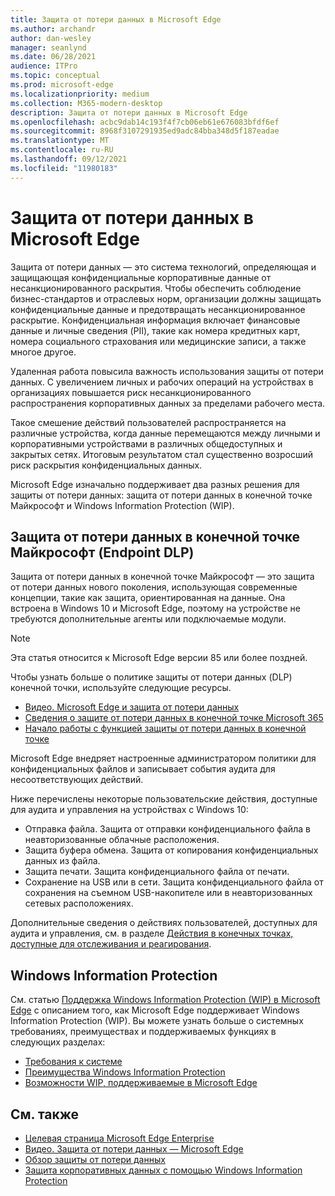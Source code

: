 ```yaml
---
title: Защита от потери данных в Microsoft Edge
ms.author: archandr
author: dan-wesley
manager: seanlynd
ms.date: 06/28/2021
audience: ITPro
ms.topic: conceptual
ms.prod: microsoft-edge
ms.localizationpriority: medium
ms.collection: M365-modern-desktop
description: Защита от потери данных в Microsoft Edge
ms.openlocfilehash: acbc9dab14c193f4f7cb06eb61e676083bfdf6ef
ms.sourcegitcommit: 8968f3107291935ed9adc84bba348d5f187eadae
ms.translationtype: MT
ms.contentlocale: ru-RU
ms.lasthandoff: 09/12/2021
ms.locfileid: "11980183"
---
```

# <a name="data-loss-prevention-dlp-in-microsoft-edge"></a>Защита от потери данных в Microsoft Edge

Защита от потери данных — это система технологий, определяющая и защищающая конфиденциальные корпоративные данные от несанкционированного раскрытия. Чтобы обеспечить соблюдение бизнес-стандартов и отраслевых норм, организации должны защищать конфиденциальные данные и предотвращать несанкционированное раскрытие. Конфиденциальная информация включает финансовые данные и личные сведения (PII), такие как номера кредитных карт, номера социального страхования или медицинские записи, а также многое другое.

Удаленная работа повысила важность использования защиты от потери данных. С увеличением личных и рабочих операций на устройствах в организациях повышается риск несанкционированного распространения корпоративных данных за пределами рабочего места.

Такое смешение действий пользователей распространяется на различные устройства, когда данные перемещаются между личными и корпоративными устройствами в различных общедоступных и закрытых сетях. Итоговым результатом стал существенно возросший риск раскрытия конфиденциальных данных.

Microsoft Edge изначально поддерживает два разных решения для защиты от потери данных: защита от потери данных в конечной точке Майкрософт и Windows Information Protection (WIP).

## <a name="microsoft-endpoint-data-loss-prevention-endpoint-dlp"></a>Защита от потери данных в конечной точке Майкрософт (Endpoint DLP)

Защита от потери данных в конечной точке Майкрософт — это защита от потери данных нового поколения, использующая современные концепции, такие как защита, ориентированная на данные. Она встроена в Windows 10 и Microsoft Edge, поэтому на устройстве не требуются дополнительные агенты или подключаемые модули.

> [!NOTE]
> Эта статья относится к Microsoft Edge версии 85 или более поздней.

Чтобы узнать больше о политике защиты от потери данных (DLP) конечной точки, используйте следующие ресурсы.

- [Видео. Microsoft Edge и защита от потери данных](microsoft-edge-video-security-dlp.md)
- [Сведения о защите от потери данных в конечной точке Microsoft 365](/microsoft-365/compliance/endpoint-dlp-learn-about?preserve-view=true&view=o365-worldwide)
- [Начало работы с функцией защиты от потери данных в конечной точке](/microsoft-365/compliance/endpoint-dlp-getting-started?preserve-view=true&view=o365-worldwide)

Microsoft Edge внедряет настроенные администратором политики для конфиденциальных файлов и записывает события аудита для несоответствующих действий.

Ниже перечислены некоторые пользовательские действия, доступные для аудита и управления на устройствах с Windows 10:

- Отправка файла. Защита от отправки конфиденциального файла в неавторизованные облачные расположения. <!-- The next 3 screenshots show a sequence where a user tries to drop a sensitive data file on to their local storage.-->
- Защита буфера обмена. Защита от копирования конфиденциальных данных из файла.
- Защита печати. Защита конфиденциального файла от печати.
- Сохранение на USB или в сети. Защита конфиденциального файла от сохранения на съемном USB-накопителе или в неавторизованных сетевых расположениях.

Дополнительные сведения о действиях пользователей, доступных для аудита и управления, см. в разделе [Действия в конечных точках, доступные для отслеживания и реагирования](/microsoft-365/compliance/endpoint-dlp-learn-about?preserve-view=true&view=o365-worldwide#endpoint-activities-you-can-monitor-and-take-action-on).

## <a name="windows-information-protection"></a>Windows Information Protection

См. статью [Поддержка Windows Information Protection (WIP) в Microsoft Edge](./microsoft-edge-security-windows-information-protection.md) с описанием того, как Microsoft Edge поддерживает Windows Information Protection (WIP). Вы можете узнать больше о системных требованиях, преимуществах и поддерживаемых функциях в следующих разделах:

- [Требования к системе](./microsoft-edge-security-windows-information-protection.md#system-requirements)
- [Преимущества Windows Information Protection](./microsoft-edge-security-windows-information-protection.md#windows-information-protection-benefits)
- [Возможности WIP, поддерживаемые в Microsoft Edge](./microsoft-edge-security-windows-information-protection.md#wip-features-supported-in-microsoft-edge)

## <a name="see-also"></a>См. также

- [Целевая страница Microsoft Edge Enterprise](https://aka.ms/EdgeEnterprise)
- [Видео. Защита от потери данных — Microsoft Edge](https://www.youtube.com/watch?v=dLD04U9eTqg)
- [Обзор защиты от потери данных](/microsoft-365/compliance/data-loss-prevention-policies?preserve-view=true&view=o365-worldwide)
- [Защита корпоративных данных с помощью Windows Information Protection](/windows/security/information-protection/windows-information-protection/protect-enterprise-data-using-wip)